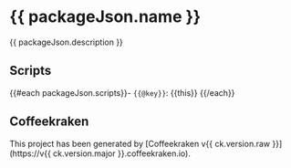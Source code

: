 # {{ packageJson.name }}

{{ packageJson.description }}

## Scripts

{{#each packageJson.scripts}}- `{{@key}}`: {{this}}
{{/each}}

## Coffeekraken

This project has been generated by [Coffeekraken v{{ ck.version.raw }}](https://v{{ ck.version.major }}.coffeekraken.io).

